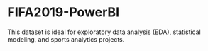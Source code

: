 # FIFA2019-PowerBI
This dataset is ideal for exploratory data analysis (EDA), statistical modeling, and sports analytics projects.
